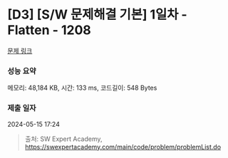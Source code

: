 # [D3] [S/W 문제해결 기본] 1일차 - Flatten - 1208 

[문제 링크](https://swexpertacademy.com/main/code/problem/problemDetail.do?contestProbId=AV139KOaABgCFAYh) 

### 성능 요약

메모리: 48,184 KB, 시간: 133 ms, 코드길이: 548 Bytes

### 제출 일자

2024-05-15 17:24



> 출처: SW Expert Academy, https://swexpertacademy.com/main/code/problem/problemList.do